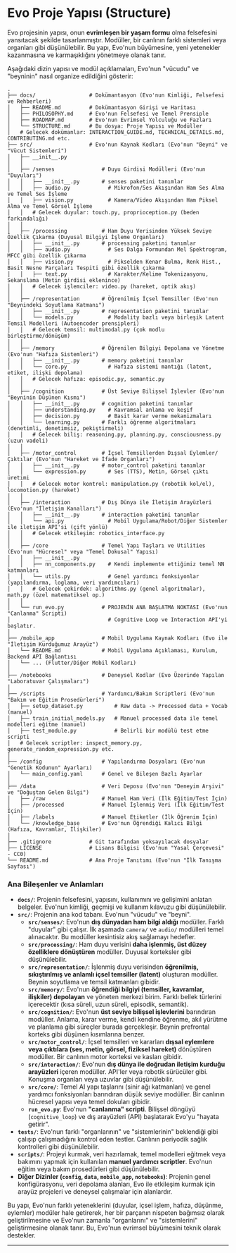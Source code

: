# Evo Proje Yapısı (Structure)

Evo projesinin yapısı, onun **evrimleşen bir yaşam formu** olma felsefesini yansıtacak şekilde tasarlanmıştır. Modüller, bir canlının farklı sistemleri veya organları gibi düşünülebilir. Bu yapı, Evo'nun büyümesine, yeni yetenekler kazanmasına ve karmaşıklığını yönetmeye olanak tanır.

Aşağıdaki dizin yapısı ve modül açıklamaları, Evo'nun "vücudu" ve "beyninin" nasıl organize edildiğini gösterir:

```
.
├── docs/                 # Dokümantasyon (Evo'nun Kimliği, Felsefesi ve Rehberleri)
│   ├── README.md         # Dokümantasyon Girişi ve Haritası
│   ├── PHILOSOPHY.md     # Evo'nun Felsefesi ve Temel Prensiple
│   ├── ROADMAP.md        # Evo'nun Evrimsel Yolculuğu ve Fazları
│   └── STRUCTURE.md      # Bu dosya: Proje Yapısı ve Modüller
│   # Gelecek dokümanlar: INTERACTION_GUIDE.md, TECHNICAL_DETAILS.md, CONTRIBUTING.md etc.
├── src/                  # Evo'nun Kaynak Kodları (Evo'nun "Beyni" ve "Vücut Sistemleri")
│   ├── __init__.py
│   │
│   ├── /senses               # Duyu Girdisi Modülleri (Evo'nun "Duyuları")
│   │   ├── __init__.py       # senses paketini tanımlar
│   │   ├── audio.py            # Mikrofon/Ses Akışından Ham Ses Alma ve Temel Ses İşleme
│   │   ├── vision.py           # Kamera/Video Akışından Ham Piksel Alma ve Temel Görsel İşleme
│   │   # Gelecek duyular: touch.py, proprioception.py (beden farkındalığı)
│   │
│   ├── /processing           # Ham Duyu Verisinden Yüksek Seviye Özellik Çıkarma (Duyusal Bilgiyi İşleme Organları)
│   │   ├── __init__.py       # processing paketini tanımlar
│   │   ├── audio.py            # Ses Dalga Formundan Mel Spektrogram, MFCC gibi özellik çıkarma
│   │   ├── vision.py           # Pikselden Kenar Bulma, Renk Hist., Basit Nesne Parçaları Tespiti gibi özellik çıkarma
│   │   ├── text.py             # Karakter/Kelime Tokenizasyonu, Sekanslama (Metin girdisi eklenince)
│   │   # Gelecek işlemciler: video.py (hareket, optik akış)
│   │
│   ├── /representation       # Öğrenilmiş İçsel Temsiller (Evo'nun "Beynindeki Soyutlama Katmanı")
│   │   ├── __init__.py       # representation paketini tanımlar
│   │   └── models.py           # Modality bazlı veya birleşik Latent Temsil Modelleri (Autoencoder prensipleri)
│   │   # Gelecek temsil: multimodal.py (çok modlu birleştirme/dönüşüm)
│   │
│   ├── /memory               # Öğrenilen Bilgiyi Depolama ve Yönetme (Evo'nun "Hafıza Sistemleri")
│   │   ├── __init__.py       # memory paketini tanımlar
│   │   └── core.py             # Hafıza sistemi mantığı (latent, etiket, ilişki depolama)
│   │   # Gelecek hafıza: episodic.py, semantic.py
│   │
│   ├── /cognition            # Üst Seviye Bilişsel İşlevler (Evo'nun "Beyninin Düşünen Kısmı")
│   │   ├── __init__.py       # cognition paketini tanımlar
│   │   ├── understanding.py    # Kavramsal anlama ve keşif
│   │   ├── decision.py         # Basit karar verme mekanizmaları
│   │   └── learning.py       # Farklı öğrenme algoritmaları (denetimli, denetimsiz, pekiştirmeli)
│   │   # Gelecek biliş: reasoning.py, planning.py, consciousness.py (uzun vadeli)
│   │
│   ├── /motor_control        # İçsel Temsillerden Dışsal Eylemler/Çıktılar (Evo'nun "Hareket ve İfade Organları")
│   │   ├── __init__.py       # motor_control paketini tanımlar
│   │   └── expression.py       # Ses (TTS), Metin, Görsel çıktı üretimi
│   │   # Gelecek motor kontrol: manipulation.py (robotik kol/el), locomotion.py (hareket)
│   │
│   ├── /interaction          # Dış Dünya ile İletişim Arayüzleri (Evo'nun "İletişim Kanalları")
│   │   ├── __init__.py       # interaction paketini tanımlar
│   │   └── api.py              # Mobil Uygulama/Robot/Diğer Sistemler ile iletişim API'si (çift yönlü)
│   │   # Gelecek etkileşim: robotics_interface.py
│   │
│   ├── /core                 # Temel Yapı Taşları ve Utilities (Evo'nun "Hücresel" veya "Temel Dokusal" Yapısı)
│   │   ├── __init__.py
│   │   ├── nn_components.py    # Kendi implemente ettiğimiz temel NN katmanları
│   │   └── utils.py            # Genel yardımcı fonksiyonlar (yapılandırma, loglama, veri yardımcıları)
│   │   # Gelecek çekirdek: algorithms.py (genel algoritmalar), math.py (özel matematiksel op.)
│   │
│   └── run_evo.py            # PROJENİN ANA BAŞLATMA NOKTASI (Evo'nun "Canlanma" Scripti)
│                               # Cognitive Loop ve Interaction API'yi başlatır.
│
├── /mobile_app               # Mobil Uygulama Kaynak Kodları (Evo ile "İletişim Kurduğumuz Arayüz")
│   └── README.md             # Mobil Uygulama Açıklaması, Kurulum, Backend API Bağlantısı
│   └── ... (Flutter/Diğer Mobil Kodları)
│
├── /notebooks                # Deneysel Kodlar (Evo Üzerinde Yapılan "Laboratuvar Çalışmaları")
│
├── /scripts                  # Yardımcı/Bakım Scriptleri (Evo'nun "Bakım ve Eğitim Prosedürleri")
│   ├── setup_dataset.py          # Raw data -> Processed data + Vocab (manuel)
│   ├── train_initial_models.py   # Manuel processed data ile temel modelleri eğitme (manuel)
│   ├── test_module.py            # Belirli bir modülü test etme scripti
│   # Gelecek scriptler: inspect_memory.py, generate_random_expression.py etc.
│
├── /config                   # Yapılandırma Dosyaları (Evo'nun "Genetik Kodunun" Ayarları)
│   └── main_config.yaml      # Genel ve Bileşen Bazlı Ayarlar
│
├── /data                     # Veri Deposu (Evo'nun "Deneyim Arşivi" ve "Doğuştan Gelen Bilgi")
│   ├── /raw                  # Manuel Ham Veri (İlk Eğitim/Test İçin)
│   ├── /processed            # Manuel İşlenmiş Veri (İlk Eğitim/Test İçin)
│   ├── /labels               # Manuel Etiketler (İlk Öğrenim İçin)
│   └── /knowledge_base       # Evo'nun Öğrendiği Kalıcı Bilgi (Hafıza, Kavramlar, İlişkiler)
│
├── .gitignore            # Git tarafından yoksayılacak dosyalar
├── LICENSE               # Lisans Bilgisi (Evo'nun "Yasal Çerçevesi" - CC0)
└── README.md             # Ana Proje Tanıtımı (Evo'nun "İlk Tanışma Sayfası")
```

### Ana Bileşenler ve Anlamları

*   **`docs/`**: Projenin felsefesini, yapısını, kullanımını ve gelişimini anlatan belgeler. Evo'nun kimliği, geçmişi ve kullanım kılavuzu gibi düşünülebilir.
*   **`src/`**: Projenin ana kod tabanı. Evo'nun "vücudu" ve "beyni".
    *   **`src/senses/`**: Evo'nun **dış dünyadan ham bilgi aldığı** modüller. Farklı "duyular" gibi çalışır. İlk aşamada `camera/` ve `audio/` modülleri temel alınacaktır. Bu modüller kesintisiz akış sağlamayı hedefler.
    *   **`src/processing/`**: Ham duyu verisini **daha işlenmiş, üst düzey özelliklere dönüştüren** modüller. Duyusal korteksler gibi düşünülebilir.
    *   **`src/representation/`**: İşlenmiş duyu verisinden **öğrenilmiş, sıkıştırılmış ve anlamlı içsel temsiller (latent)** oluşturan modüller. Beynin soyutlama ve temsil katmanları gibidir.
    *   **`src/memory/`**: Evo'nun **öğrendiği bilgiyi (temsiller, kavramlar, ilişkiler) depolayan** ve yöneten merkezi birim. Farklı bellek türlerini içerecektir (kısa süreli, uzun süreli, episodik, semantik).
    *   **`src/cognition/`**: Evo'nun **üst seviye bilişsel işlevlerini** barındıran modüller. Anlama, karar verme, kendi kendine öğrenme, akıl yürütme ve planlama gibi süreçler burada gerçekleşir. Beynin prefrontal korteks gibi düşünen kısımlarına benzer.
    *   **`src/motor_control/`**: İçsel temsilleri ve kararları **dışsal eylemlere veya çıktılara (ses, metin, görsel, fiziksel hareket)** dönüştüren modüller. Bir canlının motor korteksi ve kasları gibidir.
    *   **`src/interaction/`**: Evo'nun **dış dünya ile doğrudan iletişim kurduğu arayüzleri** içeren modüller. API'ler veya robotik sürücüler gibi. Konuşma organları veya uzuvlar gibi düşünülebilir.
    *   **`src/core/`**: Temel AI yapı taşlarını (sinir ağı katmanları) ve genel yardımcı fonksiyonları barındıran düşük seviye modüller. Bir canlının hücresel yapısı veya temel dokuları gibidir.
    *   **`run_evo.py`**: Evo'nun **"canlanma" scripti**. Bilişsel döngüyü (`cognitive_loop`) ve dış arayüzleri (API) başlatarak Evo'yu "hayata getirir".
*   **`tests/`**: Evo'nun farklı "organlarının" ve "sistemlerinin" beklendiği gibi çalışıp çalışmadığını kontrol eden testler. Canlının periyodik sağlık kontrolleri gibi düşünülebilir.
*   **`scripts/`**: Projeyi kurmak, veri hazırlamak, temel modelleri eğitmek veya bakımını yapmak için kullanılan **manuel yardımcı scriptler**. Evo'nun eğitim veya bakım prosedürleri gibi düşünülebilir.
*   **Diğer Dizinler (`config`, `data`, `mobile_app`, `notebooks`)**: Projenin genel konfigürasyonu, veri depolama alanları, Evo ile etkileşim kurmak için arayüz projeleri ve deneysel çalışmalar için alanlardır.

Bu yapı, Evo'nun farklı yeteneklerini (duyular, içsel işlem, hafıza, düşünme, eylemler) modüler hale getirerek, her bir parçanın nispeten bağımsız olarak geliştirilmesine ve Evo'nun zamanla "organlarını" ve "sistemlerini" geliştirmesine olanak tanır. Bu, Evo'nun evrimsel büyümesini teknik olarak destekler.

---

